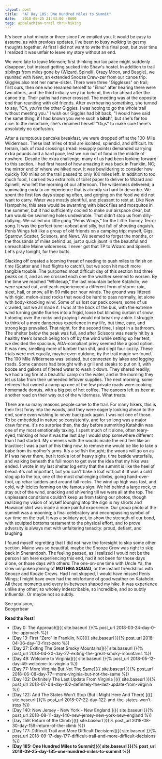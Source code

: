 ```yaml
---
layout: post
title:  "AT Day 185: One Hundred Miles to Summit"
date:   2018-09-25 21:43:00 -0600
tags: appalachian-trail thru-hiking
---
```


It's been a hot minute or three since I've emailed you. It would be easy to assume, as with previous updates, I've been to busy _walking_ to get my thoughts together. At first I did not want to write this final post, but over time I realized it was unfair to leave my story without an end.

<!--more-->

We were late to leave Monson; first thinking our lax pace might suddenly disappear, but instead getting sucked into Shaw's hostel. In addition to trail siblings from miles gone by (Wizard, Spinelli, Crazy Moon, and Beagle), we reunited with Newt, an extended Snooze Crew-zer from our canoe trip. Giggles also met her name-sister. There were three "Giggleses" on trail; first ours, then one who renamed herself to "Elmo" after hearing there were two others, and the third initially very far behind, then far ahead after the canoe trip. Their paths had never crossed. The meeting was at the opposite end than reuniting with old friends. After overhearing something, she turned to say, "Oh, _you're_ the other Giggles. I was hoping to go the whole trail without meeting you." I wish our Giggles had bit back, "I would have said the same thing, if I had known you were such a **bitch**", but she's far too nice. In the meantime, she's renamed herself "Gigs" to make sure there's absolutely no confusion.

After a sumptuous pancake breakfast, we were dropped off at the 100-Mile Wilderness. These last miles of trail are isolated, splendid, and difficult. Its terrain, lack of road crossings (read: resupply points) demanded carrying extra pounds and a hard pace, lest we run out of food in the middle of nowhere. Despite the extra challenge, many of us had been looking forward to this section. I had first heard of how amazing it was back in Franklin, NC; the mirror end of where we hiked now. It was bewildering to consider how quickly 100 miles on the trail passed to only 100 miles left. In addition to too much food, I carried two extra rolls of toilet paper to deliver to Wizard and Spinelli, who left the morning of our afternoon. The wilderness delivered; a summating coda to an experience that is already so hard to describe. We spent the first few days stopping often, and gorging on the food we did not want to carry. Water was mostly plentiful, and pleasant to rest at. Like New Hampshire, this area would be swarming with black flies and mosquitos in the summer, but it had sufficiently cooled to make our airspace clear, but turn would-be swimming holes undesirable. That didn't stop us from dilly-dallying. We called our little gang "Penis Wings," for the Little Tommy Terror song. It was the perfect tune: upbeat and silly, but full of shouting anguish. Penis Wings felt like a group of old friends on a camping trip: myself, Gigs, Sparrow, Scatter, Scissors, and Newt. We seemed to forget the months, or the thousands of miles behind us; just a quick jaunt in the beautiful and unreachable Maine wilderness. I never got that TP to Wizard and Spinelli. Let's pray tonight, for their butts.

Slacking off created a looming threat of needing to push miles to finish on time (Scatter and I had flights to catch!), but we soon hit much more tangible trouble. The purported most difficult day of this section had three peaks on it, and as we crossed each one the weather seemed to worsen. By the time we reached "Whitecap," the last mountain before Katahdin, we were spread out, and each experienced a different form of storm: rain, sleet, hail, or snow, all in 90 mile per hour winds. The ground was littered with rigid, melon-sized rocks that would be hard to pass normally, let alone with body-knocking wind. Some of us lost our pack covers, some of us crawled, but we all made it. I was at the back of the bus, with the extreme wind turning gentle flurries into a frigid, loose but blinding curtain of snow, tiptoeing over the rocks and praying I would not break my ankle. I struggle to think of a more dangerous experience in my life, but time, care, and strong legs prevailed. That night, for the second time, I slept in a bathroom. The shelter below the peak was full, and after Scissors was nearly hit by a healthy tree's branch being torn off by the wind while setting up her tent, we decided the spacious, ADA-compliant privy seemed like a good option. It was new, smelling more of lumber than shit, and slept four cozily. These trials were met equally, maybe even outdone, by the trail magic we found. The 100 Mile Wilderness was isolated, but connected by lakes and logging roads. Some canoers had brought with a grill and steaks to put on it, with booze and gallons of filtered water to wash it down. They shared readily; we had a big fire at a beautiful camp on the water, and in the morning they let us take from their unneeded leftover supplies. The next morning, some retirees that owned a camp up one of the few private roads were cooking homemade donuts, with a big pot of hot coffee. The canoers left us beer at another road on their way out of the wilderness. What treats.

There are so many reasons people came to the trail. For many hikers, this is their first foray into the woods, and they were eagerly looking ahead to the end, some even wishing to never backpack again. I was not one of those. To be embedded in nature so consistently, and for so long was a major draw for me. It's no surprise then, the day before summiting Katahdin was one of my most emotionally taxing. I spent much of it alone, often teary-eyed, thinking of how it was the last day I would stop somewhere different than I had started. My oneness with the woods made the end feel like an injustice; I was a part of this thing now, to remove me would be like to take a babe from its mother's arms. It's a selfish thought; the woods will go on as if I was never there, but it took a lot of heavy sighs, time beside waterfalls, and walking beneath the full moon to get over the idea that my hike was ended. I wrote in my last shelter log entry that the summit is like the heel of bread: it's not important, but you can't bake a loaf without it. It was a cold slog up to the top, one of the most challenging climbs, going hand-over-foot, up rebar ladders and around tall rocks. The wind up high was fast, and cold, with icicles forming on the famous sign. We hid behind a large rock, to stay out of the wind, snacking and shivering till we were all at the top. The unpleasant conditions couldn't keep us from taking our photos, though realizing my vision of myself lounging atop the sign in my shorts and Hawaiian shirt was made a more painful experience. Our group photo at the summit was a mooning; a final celebratory and encompassing symbol of our time on the trail. It was a solidary act, to show the strength of our bond, with sculpted bottoms testament to the physical effort, and to prove adversity is always met with unfaltering tenacity: proud, defiant, and laughing.

I found myself regretting that I did not have the foresight to skip some other section. Maine was so beautiful; maybe the Snooze Crew was right to skip back in Shenandoah. The feeling passed, as I realized I would not be the person I am here experiencing this end, had it not been for those days alone, or those days with others: The one-on-one time with Uncle Ya, the slow unspoken joining of **MOTHRA SQUAD**, or the instant friendships with Snooze and Koozie Crews. Had I not skipped, I would have missed Penis Wings; I might have even had the misfortune of good weather on Katahdin. All these moments and every in-between shaped my hike. It was experience unlike any other; so wholely indescribable, so incredible, and so subtly influential. Or maybe not so subtly.

See you soon,  
Boogerbear

**Read the Rest!**

- [Day 0: The Approach]({{ site.baseurl }}{% post_url 2018-03-24-day-0-the-approach %})
- [Day 13: First "Zero" in Franklin, NC]({{ site.baseurl }}{% post_url 2018-04-06-day-13-first-zero %})
- [Day 27: Exiting The Great Smoky Mountains]({{ site.baseurl }}{% post_url 2018-04-20-day-27-exiting-the-great-smoky-mountains %})
- [Day 49: Welcome to Virginia]({{ site.baseurl }}{% post_url 2018-05-12-day-49-welcome-to-virginia %})
- [Day 77: More Virginia But Not The Same]({{ site.baseurl }}{% post_url 2018-06-08-day-77--more-virginia-but-not-the-same %})
- [Day 102: Definitely The Last Update From Virginia ]({{ site.baseurl }}{% post_url 2018-07-04-day-102-definitely-the-last-update-from-virginia %})
- [Day 122: And The States Won't Stop (But I Might Here And There) ]({{ site.baseurl }}{% post_url 2018-07-22-day-122-and-the-states-won't-stop %})
- [Day 140: New Jersey - New York - New England ]({{ site.baseurl }}{% post_url 2018-08-11-day-140-new-jersey-new-york-new-england %})
- [Day 159: Return of the Climb ]({{ site.baseurl }}{% post_url 2018-08-30-day-159-return-of-the-climb %})
- [Day 177: Difficult Trail and More Difficult Decisions]({{ site.baseurl }}{% post_url 2018-09-17-day-177-difficult-trail-and-more-difficult-decisions %})
- **[Day 185: One Hundred Miles to Summit]({{ site.baseurl }}{% post_url 2018-09-25-day-185-one-hundred-miles-to-summit %})**
